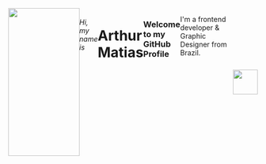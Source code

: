 <div style="display: flex;">
  <img src="https://pkglobal.com/wp-content/uploads/2019/10/front-end-developer-1609x555.png"  height="300px" width="100%" >
  <br>
  <h6>Hi, my name is</h6>
  <h1>Arthur Matias</h1>
  <h3 >Welcome to my GitHub Profile</h3>
  <p>I'm a frontend developer & Graphic Designer from Brazil.</p>
  <br>
  <img style="margin: auto" src="https://user-images.githubusercontent.com/30186107/29488525-f55a69d0-84da-11e7-8a39-5476f663b5eb.png"  height="50px">

</div>
